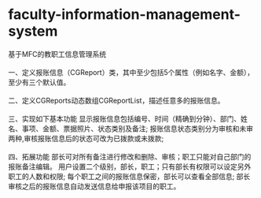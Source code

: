 # faculty-information-management-system
基于MFC的教职工信息管理系统<br/>  <br/>
一、定义报账信息（CGReport）类，其中至少包括5个属性（例如名字、金额），至少有三个默认值。<br/>  <br/> 二、定义CGReports动态数组CGReportList，描述任意多的报账信息。<br/> <br/> 三、实现如下基本功能 显示报账信息包括编号、时间（精确到分钟）、部门、姓名、事项、金额、票据照片、状态类别及备注; 报账信息状态类别分为审核和未审两种,审核报账信息后的状态可改为已拨款或未拨款; <br/>  <br/> 四、拓展功能 部长可对所有备注进行修改和删除、审核；职工只能对自己部门的报账备注编辑。 用户设置二个级别，部长，职工；只有部长有权限可以设定另外职工的人数和权限; 每个职工之间的报账信息保密，部长可以查看全部信息; 部长审核之后的报账信息自动发送信息给申报该项目的职工。
